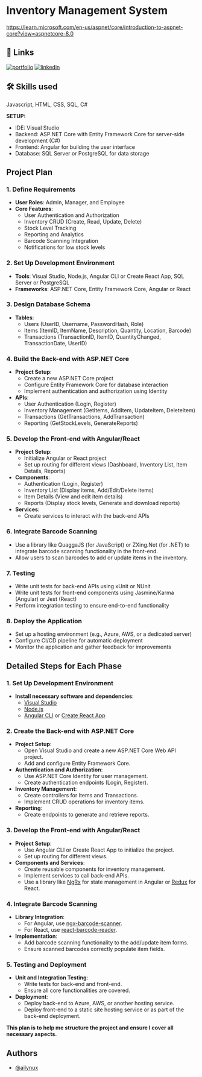 # Inventory Management System
https://learn.microsoft.com/en-us/aspnet/core/introduction-to-aspnet-core?view=aspnetcore-8.0
## 🔗 Links
[![portfolio](https://img.shields.io/badge/my_portfolio-000?style=for-the-badge&logo=ko-fi&logoColor=white)](https://ailynux.netlify.app/)
[![linkedin](https://img.shields.io/badge/linkedin-0A66C2?style=for-the-badge&logo=linkedin&logoColor=white)](https://www.linkedin.com/)
## 🛠 Skills used
Javascript, HTML, CSS, SQL, C# 

**SETUP:** 
<br>
- IDE: Visual Studio
- Backend: ASP.NET Core with Entity Framework Core for server-side development (C#)
- Frontend: Angular for building the user interface
- Database: SQL Server or PostgreSQL for data storage

## Project Plan

### 1. Define Requirements
- **User Roles**: Admin, Manager, and Employee
- **Core Features**:
  - User Authentication and Authorization
  - Inventory CRUD (Create, Read, Update, Delete)
  - Stock Level Tracking
  - Reporting and Analytics
  - Barcode Scanning Integration
  - Notifications for low stock levels

### 2. Set Up Development Environment
- **Tools**: Visual Studio, Node.js, Angular CLI or Create React App, SQL Server or PostgreSQL
- **Frameworks**: ASP.NET Core, Entity Framework Core, Angular or React

### 3. Design Database Schema
- **Tables**:
  - Users (UserID, Username, PasswordHash, Role)
  - Items (ItemID, ItemName, Description, Quantity, Location, Barcode)
  - Transactions (TransactionID, ItemID, QuantityChanged, TransactionDate, UserID)

### 4. Build the Back-end with ASP.NET Core
- **Project Setup**:
  - Create a new ASP.NET Core project
  - Configure Entity Framework Core for database interaction
  - Implement authentication and authorization using Identity
- **APIs**:
  - User Authentication (Login, Register)
  - Inventory Management (GetItems, AddItem, UpdateItem, DeleteItem)
  - Transactions (GetTransactions, AddTransaction)
  - Reporting (GetStockLevels, GenerateReports)

### 5. Develop the Front-end with Angular/React
- **Project Setup**:
  - Initialize Angular or React project
  - Set up routing for different views (Dashboard, Inventory List, Item Details, Reports)
- **Components**:
  - Authentication (Login, Register)
  - Inventory List (Display items, Add/Edit/Delete items)
  - Item Details (View and edit item details)
  - Reports (Display stock levels, Generate and download reports)
- **Services**:
  - Create services to interact with the back-end APIs

### 6. Integrate Barcode Scanning
- Use a library like QuaggaJS (for JavaScript) or ZXing.Net (for .NET) to integrate barcode scanning functionality in the front-end.
- Allow users to scan barcodes to add or update items in the inventory.

### 7. Testing
- Write unit tests for back-end APIs using xUnit or NUnit
- Write unit tests for front-end components using Jasmine/Karma (Angular) or Jest (React)
- Perform integration testing to ensure end-to-end functionality

### 8. Deploy the Application
- Set up a hosting environment (e.g., Azure, AWS, or a dedicated server)
- Configure CI/CD pipeline for automatic deployment
- Monitor the application and gather feedback for improvements

## Detailed Steps for Each Phase

### 1. Set Up Development Environment
- **Install necessary software and dependencies**:
  - [Visual Studio](https://visualstudio.microsoft.com/)
  - [Node.js](https://nodejs.org/)
  - [Angular CLI](https://angular.io/cli) or [Create React App](https://create-react-app.dev/)

### 2. Create the Back-end with ASP.NET Core
- **Project Setup**:
  - Open Visual Studio and create a new ASP.NET Core Web API project.
  - Add and configure Entity Framework Core.
- **Authentication and Authorization**:
  - Use ASP.NET Core Identity for user management.
  - Create authentication endpoints (Login, Register).
- **Inventory Management**:
  - Create controllers for Items and Transactions.
  - Implement CRUD operations for inventory items.
- **Reporting**:
  - Create endpoints to generate and retrieve reports.

### 3. Develop the Front-end with Angular/React
- **Project Setup**:
  - Use Angular CLI or Create React App to initialize the project.
  - Set up routing for different views.
- **Components and Services**:
  - Create reusable components for inventory management.
  - Implement services to call back-end APIs.
  - Use a library like [NgRx](https://ngrx.io/) for state management in Angular or [Redux](https://redux.js.org/) for React.

### 4. Integrate Barcode Scanning
- **Library Integration**:
  - For Angular, use [ngx-barcode-scanner](https://www.npmjs.com/package/ngx-barcode-scanner).
  - For React, use [react-barcode-reader](https://www.npmjs.com/package/react-barcode-reader).
- **Implementation**:
  - Add barcode scanning functionality to the add/update item forms.
  - Ensure scanned barcodes correctly populate item fields.

### 5. Testing and Deployment
- **Unit and Integration Testing**:
  - Write tests for back-end and front-end.
  - Ensure all core functionalities are covered.
- **Deployment**:
  - Deploy back-end to Azure, AWS, or another hosting service.
  - Deploy front-end to a static site hosting service or as part of the back-end deployment.

**This plan is to help me structure the project and ensure I cover all necessary aspects.**

## Authors

- [@ailynux](https://www.github.com/ailynux)
